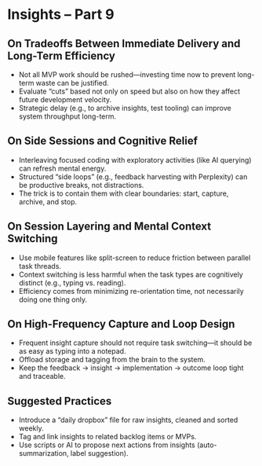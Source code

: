 # Insights – Part 9

## On Tradeoffs Between Immediate Delivery and Long-Term Efficiency

- Not all MVP work should be rushed—investing time now to prevent long-term waste can be justified.
- Evaluate “cuts” based not only on speed but also on how they affect future development velocity.
- Strategic delay (e.g., to archive insights, test tooling) can improve system throughput long-term.

## On Side Sessions and Cognitive Relief

- Interleaving focused coding with exploratory activities (like AI querying) can refresh mental energy.
- Structured “side loops” (e.g., feedback harvesting with Perplexity) can be productive breaks, not distractions.
- The trick is to contain them with clear boundaries: start, capture, archive, and stop.

## On Session Layering and Mental Context Switching

- Use mobile features like split-screen to reduce friction between parallel task threads.
- Context switching is less harmful when the task types are cognitively distinct (e.g., typing vs. reading).
- Efficiency comes from minimizing re-orientation time, not necessarily doing one thing only.

## On High-Frequency Capture and Loop Design

- Frequent insight capture should not require task switching—it should be as easy as typing into a notepad.
- Offload storage and tagging from the brain to the system.
- Keep the feedback → insight → implementation → outcome loop tight and traceable.

## Suggested Practices

- Introduce a “daily dropbox” file for raw insights, cleaned and sorted weekly.
- Tag and link insights to related backlog items or MVPs.
- Use scripts or AI to propose next actions from insights (auto-summarization, label suggestion).
